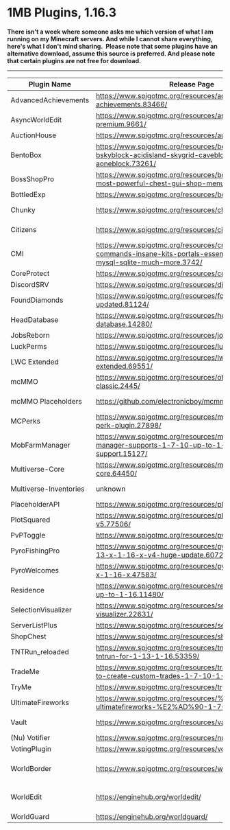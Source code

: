 # 1MB Plugins, 1.16.3

**There isn't a week where someone asks me which version of what I am running on my Minecraft servers. And while I cannot share everything, here's what I don't mind sharing.  Please note that some plugins have an alternative download, assume this source is preferred. And please note that certain plugins are not free for download.**

- - -

| Plugin Name | Release Page | Alternative Download | Optional Comment |
| ----------- | ------------ | -------------------- | ---------------- |
| AdvancedAchievements | https://www.spigotmc.org/resources/advanced-achievements.83466/ | x | Premium |
| AsyncWorldEdit | https://www.spigotmc.org/resources/asyncworldedit-premium.9661/ | x | Premium |
| AuctionHouse | https://www.spigotmc.org/resources/auctionhouse.61836/ | x | x |
| BentoBox | https://www.spigotmc.org/resources/bentobox-bskyblock-acidisland-skygrid-caveblock-aoneblock.73261/ | https://ci.codemc.io/job/BentoBoxWorld/job/BentoBox/ | Acid, Cave, Skygrid, Skyblock, Oneblock |
| BossShopPro | https://www.spigotmc.org/resources/bossshoppro-the-most-powerful-chest-gui-shop-menu-plugin.222/ | x | Was pro, now free. |
| BottledExp | https://www.spigotmc.org/resources/bottledexp.2815/ | x | Premium |
| Chunky | https://www.spigotmc.org/resources/chunky.81534/ | https://ci.codemc.io/view/Author/job/pop4959/job/Chunky/ | Pre-generation, replacing Worldborder. |
| Citizens | https://www.spigotmc.org/resources/citizens.13811/ | https://ci.citizensnpcs.co/job/Citizens2/ | Premium, but we use Free |
| CMI | https://www.spigotmc.org/resources/cmi-270-commands-insane-kits-portals-essentials-economy-mysql-sqlite-much-more.3742/ | x | Premium |
| CoreProtect | https://www.spigotmc.org/resources/coreprotect.8631/ | x | x |
| DiscordSRV | https://www.spigotmc.org/resources/discordsrv.18494/ | https://snapshot.discordsrv.com/ | Using stable release. |
| FoundDiamonds | https://www.spigotmc.org/resources/founddiamonds-updated.81124/ | x | x |
| HeadDatabase | https://www.spigotmc.org/resources/head-database.14280/ | x | Premium |
| JobsReborn | https://www.spigotmc.org/resources/jobs-reborn.4216/ | x | x |
| LuckPerms | https://www.spigotmc.org/resources/luckperms.28140/ | https://ci.lucko.me/job/LuckPerms/ | x |
| LWC Extended | https://www.spigotmc.org/resources/lwc-extended.69551/ | https://papermc.io/ci/job/LWCX/ | Use pop4959's version. |
| mcMMO | https://www.spigotmc.org/resources/official-mcmmo-classic.2445/ | https://papermc.io/ci/view/%20%20Plugins/job/mcMMO/ | Premium, 2.x Overhaul |
| mcMMO Placeholders | https://github.com/electronicboy/mcmmo-placeholders | https://atlas.valaria.pw/jenkins/view/Plugins/job/mcmmo-placeholders/ | Used via BossShopPro |
| MCPerks | https://www.spigotmc.org/resources/mcperks-advanced-perk-plugin.27898/ | x | Premium. Used via PyroWelcomes |
| MobFarmManager | https://www.spigotmc.org/resources/mob-farm-manager-supports-1-7-10-up-to-1-16-hopper-support.15127/ | x | Premium |
| Multiverse-Core | https://www.spigotmc.org/resources/multiverse-core.64450/ | http://ci.onarandombox.com/job/Multiverse-Core/ | 4.1.1-SNAPSHOT-b777 |
| Multiverse-Inventories | unknown | http://ci.onarandombox.com/job/Multiverse-Inventories/ | 3.0.1-SNAPSHOT-b461 |
| PlaceholderAPI | https://www.spigotmc.org/resources/placeholderapi.6245/ | https://ci.extendedclip.com/job/PlaceholderAPI/ | x |
| PlotSquared | https://www.spigotmc.org/resources/plotsquared-v5.77506/ | x | Premium |
| PvPToggle | https://www.spigotmc.org/resources/pvptoggle.49112/ | x | x |
| PyroFishingPro | https://www.spigotmc.org/resources/pyrofishingpro-1-13-x-1-16-x-v4-huge-update.60729/ | x | Premium |
| PyroWelcomes | https://www.spigotmc.org/resources/pyrowelcomes-1-9-x-1-16-x.47583/ | x | Using 2.4.0 build provided by Pyro |
| Residence | https://www.spigotmc.org/resources/residence-1-7-10-up-to-1-16.11480/ | x | Premium |
| SelectionVisualizer | https://www.spigotmc.org/resources/selection-visualizer.22631/ | x | Premium, Optional |
| ServerListPlus | https://www.spigotmc.org/resources/serverlistplus.241/ | https://ci.codemc.io/job/Minecrell/job/ServerListPlus/ | 3.5.0-SNAPSHOT |
| ShopChest | https://www.spigotmc.org/resources/shopchest.11431/ | https://ci.codemc.io/job/EpicEricEE/job/ShopChest/ | Use CI build |
| TNTRun\_reloaded | https://www.spigotmc.org/resources/tntrun\_reloaded-tntrun-for-1-13-1-16.53359/ | x | x |
| TradeMe | https://www.spigotmc.org/resources/trademe-with-api-to-create-custom-trades-1-7-10-1-16-x.7544/ | x | Premium |
| TryMe | https://www.spigotmc.org/resources/tryme.3330/ | x | Premium |
| UltimateFireworks | https://www.spigotmc.org/resources/%E2%AD%90-ultimatefireworks-%E2%AD%90-1-7-1-16.30201/ | x | Premium |
| Vault | https://www.spigotmc.org/resources/vault.34315/ | http://www.zrips.net/wp-content/uploads/2020/07/Vault-1.7.3.jar | Zrips compiled for CMI Economy |
| (Nu) Votifier | https://www.spigotmc.org/resources/nuvotifier.13449/ | https://ci.velocitypowered.com/job/NuVotifier/ | Actually NuVotifier |
| VotingPlugin | https://www.spigotmc.org/resources/votingplugin.15358/ | x | x |
| WorldBorder | https://www.spigotmc.org/resources/worldborder.60905/ | x | Phasing out, use \`/minecraft:worldborder\` and Chunky |
| WorldEdit | https://enginehub.org/worldedit/ | https://builds.enginehub.org/job/worldedit | Check if it works with ShopChest and ASyncWorldEdit first. |
| WorldGuard | https://enginehub.org/worldguard/ | https://builds.enginehub.org/job/worldguard | x |
